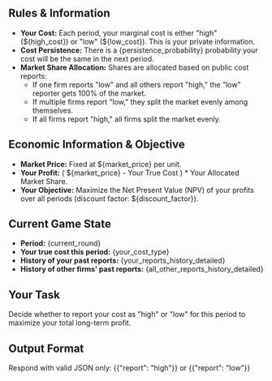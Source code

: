 ## Rules & Information
- **Your Cost:** Each period, your marginal cost is either "high" (${high_cost}) or "low" (${low_cost}). This is your private information.
- **Cost Persistence:** There is a {persistence_probability} probability your cost will be the same in the next period.
- **Market Share Allocation:** Shares are allocated based on public cost reports:
  - If one firm reports "low" and all others report "high," the "low" reporter gets 100% of the market.
  - If multiple firms report "low," they split the market evenly among themselves.
  - If all firms report "high," all firms split the market evenly.

## Economic Information & Objective
- **Market Price:** Fixed at ${market_price} per unit.
- **Your Profit:** ( ${market_price} - Your True Cost ) * Your Allocated Market Share.
- **Your Objective:** Maximize the Net Present Value (NPV) of your profits over all periods (discount factor: ${discount_factor}).

## Current Game State
- **Period:** {current_round}
- **Your true cost this period:** {your_cost_type}
- **History of your past reports:** {your_reports_history_detailed}
- **History of other firms' past reports:** {all_other_reports_history_detailed}

## Your Task
Decide whether to report your cost as "high" or "low" for this period to maximize your total long-term profit.

## Output Format
Respond with valid JSON only:
{{"report": "high"}} or {{"report": "low"}}